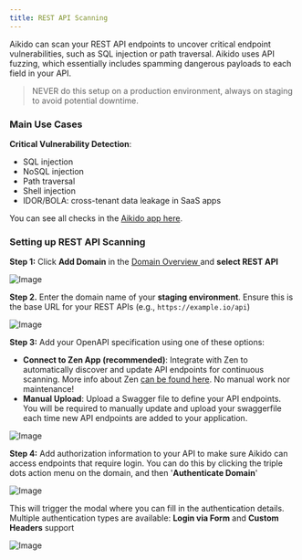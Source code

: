 ```yaml
---
title: REST API Scanning
---
```



Aikido can scan your REST API endpoints to uncover critical endpoint vulnerabilities, such as SQL injection or path traversal. Aikido uses API fuzzing, which essentially includes spamming dangerous payloads to each field in your API. 

> NEVER do this setup on a production environment, always on staging to avoid potential downtime.

### Main Use Cases

**Critical Vulnerability Detection**:

- SQL injection
- NoSQL injection
- Path traversal
- Shell injection
- IDOR/BOLA: cross-tenant data leakage in SaaS apps

You can see all checks in the [Aikido app here](https://app.aikido.dev/domains/checks?scanner=rest). 

### Setting up REST API Scanning

**Step 1:** Click **Add Domain** in the [Domain Overview ](https://app.aikido.dev/domains)and **select REST API** 

![Image](https://ucarecdn.com/a17b35a6-5a34-4d70-988a-534580278782/)

**Step 2.** Enter the domain name of your **staging environment**. Ensure this is the base URL for your REST APIs (e.g., `https://example.io/api`)

![Image](https://ucarecdn.com/ba74a958-2462-4a6c-88b5-40f2fe05d53d/)

**Step 3:** Add your OpenAPI specification using one of these options:

- **Connect to Zen App (recommended)**: Integrate with Zen to automatically discover and update API endpoints for continuous scanning. More info about Zen [can be found here](https://help.aikido.dev/section/zen-by-aikido/sgIt4HRxlrFr). No manual work nor maintenance!
- **Manual Upload**: Upload a Swagger file to define your API endpoints. You will be required to manually update and upload your swaggerfile each time new API endpoints are added to your application.

![Image](https://ucarecdn.com/92f0ecb9-5065-45a1-9e0b-42bba818c4c3/)

**Step 4:** Add authorization information to your API to make sure Aikido can access endpoints that require login. You can do this by clicking the triple dots action menu on the domain, and then '**Authenticate Domain**'

![Image](https://ucarecdn.com/b352fba8-9a02-4c8d-84e7-60b6d94e5b9d/)

This will trigger the modal where you can fill in the authentication details. Multiple authentication types are available: **Login via Form** and **Custom Headers** support

![Image](https://ucarecdn.com/42a1f3d3-08d5-4a6b-a142-aeaaeda72705/)
